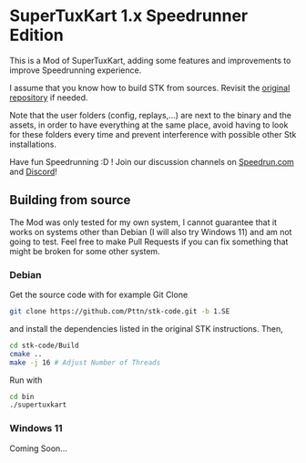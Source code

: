 # SuperTuxKart 1.x Speedrunner Edition

This is a Mod of SuperTuxKart, adding some features and improvements to improve Speedrunning experience.

I assume that you know how to build STK from sources. Revisit the [original repository](https://github.com/supertuxkart/stk-code/) if needed.

Note that the user folders (config, replays,...) are next to the binary and the assets, in order to have everything at the same place, avoid having to look for these folders every time and prevent interference with possible other Stk installations.

Have fun Speedrunning :D ! Join our discussion channels on [Speedrun.com](https://www.speedrun.com/stk) and [Discord](https://discord.gg/7VU5DNq)!

## Building from source

The Mod was only tested for my own system, I cannot guarantee that it works on systems other than Debian (I will also try Windows 11) and am not going to test. Feel free to make Pull Requests if you can fix something that might be broken for some other system.

### Debian

Get the source code with for example Git Clone

```bash
git clone https://github.com/Pttn/stk-code.git -b 1.SE
```

and install the dependencies listed in the original STK instructions. Then,

```bash
cd stk-code/Build
cmake ..
make -j 16 # Adjust Number of Threads
```

Run with

```bash
cd bin
./supertuxkart
```

### Windows 11

Coming Soon...
